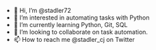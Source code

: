 - 👋 Hi, I’m @stadler72
- 👀 I’m interested in automating tasks with Python
- 🌱 I’m currently learning Python, Git, SQL
- 💞️ I’m looking to collaborate on task automation.
- 📫 How to reach me @stadler_cj on Twitter

<!---
stadler72/stadler72 is a ✨ special ✨ repository because its `README.md` (this file) appears on your GitHub profile.
You can click the Preview link to take a look at your changes.
--->
